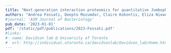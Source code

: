 ```yaml
---
title: "Next-generation interaction proteomics for quantitative Jumbophage-bacteria interaction mapping"
authors: "Andrea Fossati, Deepto Mozumdar, Claire Kokontis, Eliza Nieweglowska, Melissa Mendez, Adrian Pelin, Yuping Li, Baron Guo, Nevan J. Krogan, David A. Agard, Joseph Bondy-Denomy and Danielle L. Swaney"
#journal: 'ASM Journal of Bacteriology'
pub_date: '2023-01-01'
pdf: '/static/pdf/publications/2023-Fossati.pdf'
#links:
#- name: Davidson lab @ University of Toronto
#  url: http://individual.utoronto.ca/davidsonlab/Davidson_lab/Home.html
---
```

